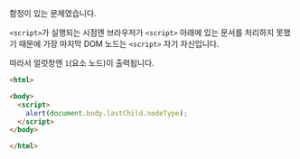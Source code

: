 함정이 있는 문제였습니다.

`<script>`가 실행되는 시점엔 브라우저가 `<script>` 아래에 있는 문서를 처리하지 못했기 때문에 가장 마지막 DOM 노드는 `<script>` 자기 자신입니다.

따라서 얼럿창엔 `1`(요소 노드)이 출력됩니다.

```html run height=60
<html>

<body>
  <script>
    alert(document.body.lastChild.nodeType);
  </script>
</body>

</html>
```